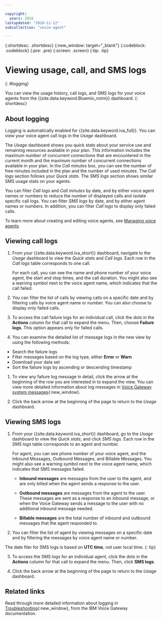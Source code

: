 ```yaml
---

copyright:
  years: 2018
lastupdated: "2018-11-12"
subcollection: "voice-agent"

---
```


{:shortdesc: .shortdesc}
{:new_window: target="_blank"}
{:codeblock: .codeblock}
{:pre: .pre}
{:screen: .screen}
{:tip: .tip}


# Viewing usage, call, and SMS logs
{: #logging}

You can view the usage history, call logs, and SMS logs for your voice agents from the {{site.data.keyword.Bluemix_notm}} dashboard.
{: shortdesc}

## About logging

Logging is automatically enabled for {{site.data.keyword.iva_full}}. You can view your voice agent call logs in the _Usage_ dashboard.

The _Usage_ dashboard shows you quick stats about your service use and remaining resources available in your plan. This information includes the maximum number of concurrent connections that are encountered in the current month and the maximum number of concurrent connections available in your plan. In the _Call minutes_ box, you can see the number of free minutes included in the plan and the number of used minutes. The _Call logs_ section follows your _Quick stats_. The _SMS logs_ section shows similar SMS usage stats on your agents. 

You can filter _Call logs_ and _Call minutes_ by date, and by either voice agent names or numbers to reduce the number of displayed calls and isolate specific call logs. You can filter _SMS logs_ by date, and by either agent names or numbers. In addition, you can filter _Call logs_ to display only failed calls.

To learn more about creating and editing voice agents, see [Managing voice agents](/docs/services/voice-agent?topic=voice-agent-managing).

##  Viewing call logs

1. From your {{site.data.keyword.iva_short}} dashboard, navigate to the _Usage_ dashboard to view the _Quick stats_ and *Call logs*. Each row in the _Call logs_ table corresponds to one call.

      For each call, you can see the name and phone number of your voice agent, the start and stop times, and the call duration. You might also see a warning symbol next to the voice agent name, which indicates that the call failed.

1.  You can filter the list of calls by viewing calls on a specific date and by filtering calls by voice agent name or number. You can also choose to display only failed calls.

1. To access the call failure logs for an individual call, click the dots in the **Actions** column for that call to expand the menu. Then, choose **Failure logs**. This option appears only for failed calls.

1. You can examine the detailed list of message logs in the new view by using the following methods:
  * Search the failure logs
  * Filter messages based on the log type, either **Error** or **Warn**
  * Download your data set
  * Sort the failure logs by ascending or descending timestamp

1. To view any failure log message in detail, click the arrow at the beginning of the row you are interested in to expand the view. You can view more detailed information about log messages in [Voice Gateway system messages](https://www.ibm.com/support/knowledgecenter/SS4U29/messages.html){:new_window}.

1. Click the back arrow at the beginning of the page to return to the _Usage_ dashboard.

##  Viewing SMS logs

1. From your {{site.data.keyword.iva_short}} dashboard, go to the _Usage_ dashboard to view the _Quick stats_, and click *SMS logs*. Each row in the _SMS logs_ table corresponds to an agent and number.

      For agent, you can see phone number of your voice agent, and the Inbound Messages, Outbound Messages, and Billable Messages. You might also see a warning symbol next to the voice agent name, which indicates that SMS messages failed.

      - **Inbound messages** are messages from the user to the agent, and are only billed when the agent sends a response to the user. 

      - **Outbound messages** are messages from the agent to the user. These messages are sent as a response to an inbound message, or when the Voice Gateway sends a message to the user with no additional inbound message needed. 

      - **Billable messages** are the total number of inbound and outbound messages that the agent responded to.

1.  You can filter the list of agent by viewing messages on a specific date and by filtering the messages by voice agent name or number. 

The date filer for SMS logs is based on **UTC time**, not user local time.
{: tip}

3. To access the SMS logs for an individual agent, click the dots in the **Actions** column for that call to expand the menu. Then, click **SMS logs**. 

4. Click the back arrow at the beginning of the page to return to the _Usage_ dashboard.

## Related links
Read through more detailed information about logging in [Troubleshooting](https://www.ibm.com/support/knowledgecenter/SS4U29/troubleshooting.html){:new_window}, from the IBM Voice Gateway documentation.
